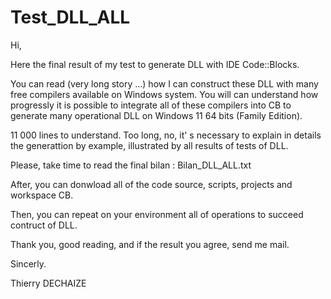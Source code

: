 # Test_DLL_ALL

Hi, 

Here the final result of my test to generate DLL with IDE Code::Blocks. 

You can read (very long story ...) how I can construct these DLL with many free compilers available on Windows system.
You will can understand how progressly it is possible to integrate all of these compilers into CB to generate many 
operational DLL on Windows 11 64 bits (Family Edition). 

11 000 lines to understand. Too long, no, it' s necessary to explain in details the generattion by example, illustrated by
all results of tests of DLL.

Please, take time to read the final bilan : Bilan_DLL_ALL.txt 

After, you can donwload all of the code source, scripts, projects and workspace CB.

Then, you can repeat on your environment all of operations to succeed contruct of DLL.

Thank you, good reading, and if the result you agree, send me mail.

Sincerly.

Thierry DECHAIZE
